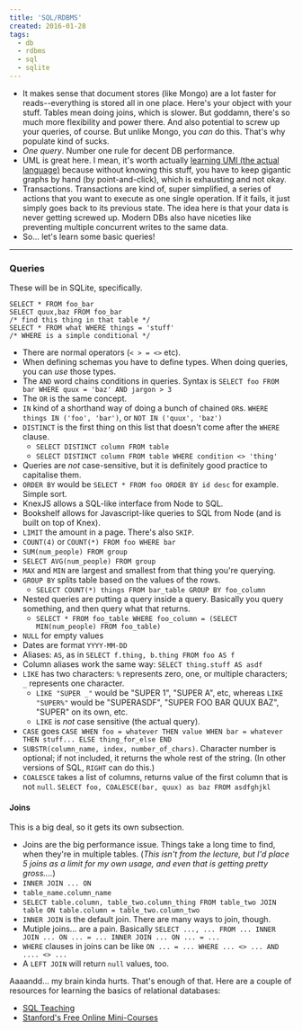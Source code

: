 ```yaml
---
title: 'SQL/RDBMS'
created: 2016-01-28
tags:
  - db
  - rdbms
  - sql
  - sqlite
---
```


* It makes sense that document stores (like Mongo) are a lot faster for reads--everything is stored all in one place. Here's your object with your stuff. Tables mean doing joins, which is slower. But goddamn, there's so much more flexibility and power there. And also potential to screw up your queries, of course. But unlike Mongo, you _can_ do this. That's why populate kind of sucks.
* _One query_. Number one rule for decent DB performance.
* UML is great here. I mean, it's worth actually [learning UMl (the actual language)](http://www.uml.org/) because without knowing this stuff, you have to keep gigantic graphs by hand (by point-and-click), which is exhausting and not okay.
* Transactions. Transactions are kind of, super simplified, a series of actions that you want to execute as one single operation. If it fails, it just simply goes back to its previous state. The idea here is that your data is never getting screwed up. Modern DBs also have niceties like preventing multiple concurrent writes to the same data.
* So... let's learn some basic queries!

--------

### Queries

These will be in SQLite, specifically.

    SELECT * FROM foo_bar
    SELECT quux,baz FROM foo_bar
    /* find this thing in that table */
    SELECT * FROM what WHERE things = 'stuff'
    /* WHERE is a simple conditional */


* There are normal operators (`< > = <>` etc).
* When defining schemas you have to define types. When doing queries, you can _use_ those types.
* The `AND` word chains conditions in queries. Syntax is `SELECT foo FROM bar WHERE quux = 'baz' AND jargon > 3`
* The `OR` is the same concept.
* `IN` kind of a shorthand way of doing a bunch of chained `OR`s. `WHERE things IN ('foo', 'bar')`, or `NOT IN ('quux', 'baz')`
* `DISTINCT` is the first thing on this list that doesn't come after the `WHERE` clause.
  - `SELECT DISTINCT column FROM table`
  - `SELECT DISTINCT column FROM table WHERE condition <> 'thing'`
* Queries are _not_ case-sensitive, but it is definitely good practice to capitalise them.
* `ORDER BY` would be `SELECT * FROM foo ORDER BY id desc` for example. Simple sort.
* KnexJS allows a SQL-like interface from Node to SQL.
* Bookshelf allows for Javascript-like queries to SQL from Node (and is built on top of Knex).
* `LIMIT` the amount in a page. There's also `SKIP`.
* `COUNT(4)` or `COUNT(*) FROM foo WHERE bar`
* `SUM(num_people) FROM group`
* `SELECT AVG(num_people) FROM group`
* `MAX` and `MIN` are largest and smallest from that thing you're querying.
* `GROUP BY` splits table based on the values of the rows.
  - `SELECT COUNT(*) things FROM bar_table GROUP BY foo_column`
* Nested queries are putting a query inside a query. Basically you query something, and then query what that returns.
  - `SELECT * FROM foo_table WHERE foo_column = (SELECT MIN(num_people) FROM foo_table)`
* `NULL` for empty values
*  Dates are format `YYYY-MM-DD`
* Aliases: `AS`, as in `SELECT f.thing, b.thing FROM foo AS f`
* Column aliases work the same way: `SELECT thing.stuff AS asdf`
* `LIKE` has two characters: `%` represents zero, one, or multiple characters; `_` represents one character.
  - `LIKE "SUPER _"` would be "SUPER 1", "SUPER A", etc, whereas `LIKE "SUPER%"` would be "SUPERASDF", "SUPER FOO BAR QUUX BAZ", "SUPER" on its own, etc.
  - `LIKE` is _not_ case sensitive (the actual query).
* `CASE` goes `CASE WHEN foo = whatever THEN value WHEN bar = whatever THEN stuff... ELSE thing_for_else END`
* `SUBSTR(column_name, index, number_of_chars)`. Character number is optional; if not included, it returns the whole rest of the string. (In other versions of SQL, `RIGHT` can do this.)
* `COALESCE` takes a list of columns, returns value of the first column that is not `null`. `SELECT foo, COALESCE(bar, quux) as baz FROM asdfghjkl`


#### Joins
This is a big deal, so it gets its own subsection.

* Joins are the big performance issue. Things take a long time to find, when they're in multiple tables. (_This isn't from the lecture, but I'd place 5 joins as a limit for my own usage, and even that is getting pretty gross...._)
* `INNER JOIN ... ON`
* `table_name.column_name`
* `SELECT table.column, table_two.column_thing FROM table_two JOIN table ON table.column = table_two.column_two`
* `INNER JOIN` is the default join. There are many ways to join, though.
* Mutiple joins... are a pain. Basically `SELECT ..., ... FROM ... INNER JOIN ... ON ... = ... INNER JOIN ... ON ... = ...`
* `WHERE` clauses in joins can be like `ON ... = ... WHERE ... <> ... AND .... <> ...`
* A `LEFT JOIN` will return `null` values, too.

Aaaandd... my brain kinda hurts. That's enough of that. Here are a couple of resources for learning the basics of relational databases:
* [SQL Teaching](https://www.sqlteaching.com/)
* [Stanford's Free Online Mini-Courses](https://lagunita.stanford.edu/courses/DB/2014/SelfPaced/about)
